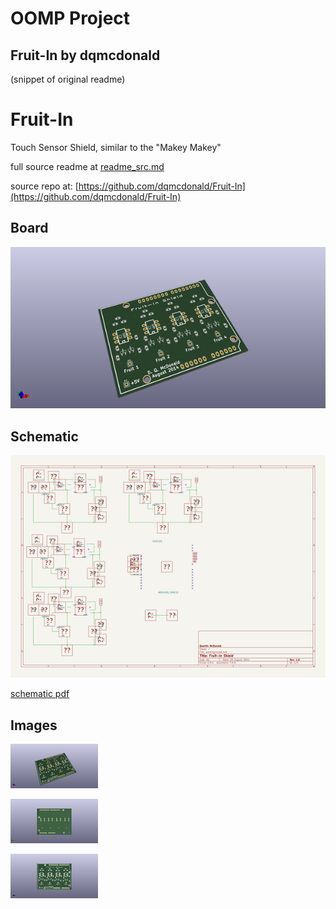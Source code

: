 # OOMP Project  
## Fruit-In  by dqmcdonald  
  
(snippet of original readme)  
  
Fruit-In  
========  
  
Touch Sensor Shield, similar to the "Makey Makey"  
  
  full source readme at [readme_src.md](readme_src.md)  
  
source repo at: [https://github.com/dqmcdonald/Fruit-In](https://github.com/dqmcdonald/Fruit-In)  
## Board  
  
[![working_3d.png](working_3d_600.png)](working_3d.png)  
## Schematic  
  
[![working_schematic.png](working_schematic_600.png)](working_schematic.png)  
  
[schematic pdf](working_schematic.pdf)  
## Images  
  
[![working_3d.png](working_3d_140.png)](working_3d.png)  
  
[![working_3d_back.png](working_3d_back_140.png)](working_3d_back.png)  
  
[![working_3d_front.png](working_3d_front_140.png)](working_3d_front.png)  
